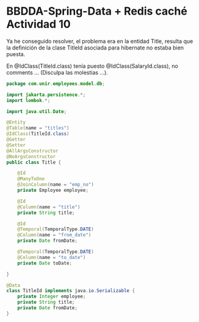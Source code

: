 # BBDDA-Spring-Data + Redis caché Actividad 10

Ya he conseguido resolver, el problema era en la entidad Title, resulta que la definición de la clase TitleId asociada para hibernate no estaba bien puesta.

En @IdClass(TitleId.class) tenía puesto @IdClass(SalaryId.class), no comments ... (Disculpa las molestias ...).

```java
package com.unir.employees.model.db;

import jakarta.persistence.*;
import lombok.*;

import java.util.Date;

@Entity
@Table(name = "titles")
@IdClass(TitleId.class)
@Getter
@Setter
@AllArgsConstructor
@NoArgsConstructor
public class Title {

    @Id
    @ManyToOne
    @JoinColumn(name = "emp_no")
    private Employee employee;

    @Id
    @Column(name = "title")
    private String title;

    @Id
    @Temporal(TemporalType.DATE)
    @Column(name = "from_date")
    private Date fromDate;

    @Temporal(TemporalType.DATE)
    @Column(name = "to_date")
    private Date toDate;

}

@Data
class TitleId implements java.io.Serializable {
    private Integer employee;
    private String title;
    private Date fromDate;
}
```
